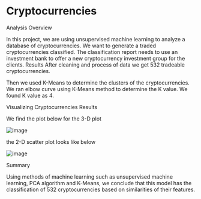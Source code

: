 # Cryptocurrencies

Analysis Overview

In this project, we are using unsupervised machine learning to analyze a database of cryptocurrencies. We want to generate a traded cryptocurrencies classified.
The classification report needs to use an investment bank to offer a new cryptocurrency investment group for the clients. 
Results
After cleaning and process of data we get 532 tradeable cryptocurrencies. 

Then we used K-Means to determine the clusters of the cryptocurrencies. We ran elbow curve using K-Means method to determine the K value. We found K value as 4.
 
Visualizing Cryptocurrencies Results

We find the plot below for the 3-D plot


![image](https://user-images.githubusercontent.com/49285767/201456693-9fea6509-0644-4724-824e-44300e1d14c8.png)


the 2-D scatter plot looks like below 


![image](https://user-images.githubusercontent.com/49285767/201456684-eb111d5d-7b5b-47c5-8f6c-dd2e4f7f5001.png)


Summary

Using methods of machine learning such as unsupervised machine learning, PCA algorithm and K-Means, we conclude that this model has the classification of 532 cryptocurrencies based on similarities of their features. 
